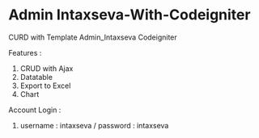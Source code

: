 # Admin Intaxseva-With-Codeigniter
CURD with Template Admin_Intaxseva Codeigniter

Features : 
  1. CRUD with Ajax
  2. Datatable
  3. Export to Excel
  4. Chart
  
Account Login :
  1. username : intaxseva / password : intaxseva

